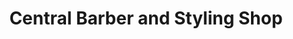 ---
title: "Central Barber and Styling Shop"
url: /weaverville/central-barber-and-styling-shop/
shop: Friseur
---